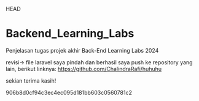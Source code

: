 HEAD
# Backend_Learning_Labs
Penjelasan tugas projek akhir
Back-End Learning Labs 2024

revisi-> file laravel saya pindah dan berhasil saya push ke repository yang lain, berikut linknya:
https://github.com/ChalindraRafi/huhuhu

sekian terima kasih!




906b8d0cf94c3ec4ec095d181bb603c0560781c2
